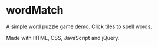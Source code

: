 # wordMatch

A simple word puzzle game demo. 
Click tiles to spell words.

Made with HTML, CSS, JavaScript and jQuery.
